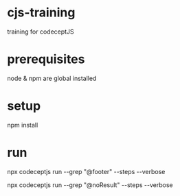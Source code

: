 # cjs-training

training for codeceptJS

# prerequisites

node & npm are global installed

# setup

npm install

# run

npx codeceptjs run --grep "@footer" --steps --verbose

npx codeceptjs run --grep "@noResult" --steps --verbose
